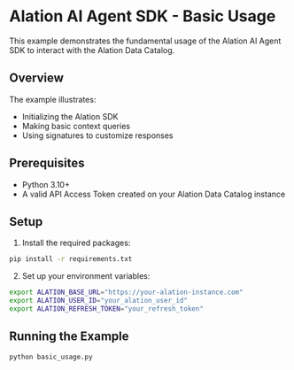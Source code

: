 # Alation AI Agent SDK - Basic Usage

This example demonstrates the fundamental usage of the Alation AI Agent SDK to interact with the Alation Data Catalog.

## Overview

The example illustrates:

- Initializing the Alation SDK
- Making basic context queries
- Using signatures to customize responses

## Prerequisites

- Python 3.10+
- A valid API Access Token created on your Alation Data Catalog instance

## Setup

1. Install the required packages:

```bash
pip install -r requirements.txt
```

2. Set up your environment variables:

```bash
export ALATION_BASE_URL="https://your-alation-instance.com"
export ALATION_USER_ID="your_alation_user_id"
export ALATION_REFRESH_TOKEN="your_refresh_token"
```

## Running the Example

```bash
python basic_usage.py
```
